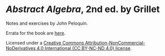 # _Abstract Algebra_, 2nd ed. by Grillet
Notes and exercises by John Peloquin.

Errata for the book are [here](https://github.com/blargoner/math-algebra-grillet-errata).


Licensed under a [Creative Commons Attribution-NonCommercial-NoDerivatives 4.0 International (CC BY-NC-ND 4.0) license](http://creativecommons.org/licenses/by-nc-nd/4.0/).
